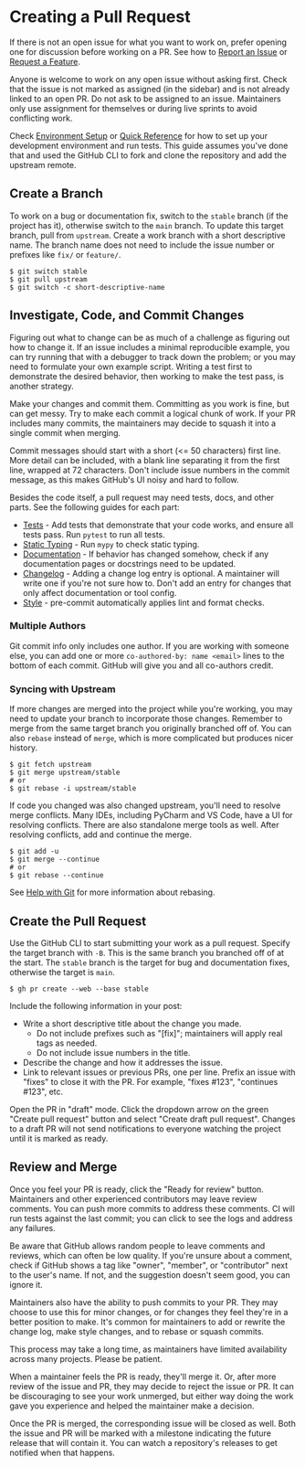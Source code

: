 # Creating a Pull Request

If there is not an open issue for what you want to work on, prefer opening one
for discussion before working on a PR. See how to [Report an Issue](issues.md)
or [Request a Feature](features.md).

Anyone is welcome to work on any open issue without asking first. Check that the
issue is not marked as assigned (in the sidebar) and is not already linked to an
open PR. Do not ask to be assigned to an issue. Maintainers only use assignment
for themselves or during live sprints to avoid conflicting work.

Check [Environment Setup](setup.md) or [Quick Reference](quick.md) for how to
set up your development environment and run tests. This guide assumes you've
done that and used the GitHub CLI to fork and clone the repository and add the
upstream remote.

## Create a Branch

To work on a bug or documentation fix, switch to the `stable` branch (if the
project has it), otherwise switch to the `main` branch. To update this target
branch, pull from `upstream`. Create a work branch with a short descriptive
name. The branch name does not need to include the issue number or prefixes
like `fix/` or `feature/`.

```
$ git switch stable
$ git pull upstream
$ git switch -c short-descriptive-name
```

## Investigate, Code, and Commit Changes

Figuring out what to change can be as much of a challenge as figuring out how to
change it. If an issue includes a minimal reproducible example, you can try
running that with a debugger to track down the problem; or you may need to
formulate your own example script. Writing a test first to demonstrate the
desired behavior, then working to make the test pass, is another strategy.

Make your changes and commit them. Committing as you work is fine, but can get
messy. Try to make each commit a logical chunk of work. If your PR includes many
commits, the maintainers may decide to squash it into a single commit when
merging.

Commit messages should start with a short (<= 50 characters) first line. More
detail can be included, with a blank line separating it from the first line,
wrapped at 72 characters. Don't include issue numbers in the commit message, as
this makes GitHub's UI noisy and hard to follow.

Besides the code itself, a pull request may need tests, docs, and other parts.
See the following guides for each part:

- [Tests](tests.md) - Add tests that demonstrate that your code works, and
  ensure all tests pass. Run `pytest` to run all tests.
- [Static Typing](typing.md) - Run `mypy` to check static typing.
- [Documentation](docs.md) - If behavior has changed somehow, check if any
  documentation pages or docstrings need to be updated.
- [Changelog](changes.md) - Adding a change log entry is optional. A maintainer
  will write one if you're not sure how to. Don't add an entry for changes that
  only affect documentation or tool config.
- [Style](style.md) - pre-commit automatically applies lint and format checks.

### Multiple Authors

Git commit info only includes one author. If you are working with someone else,
you can add one or more `co-authored-by: name <email>` lines to the bottom of
each commit. GitHub will give you and all co-authors credit.

### Syncing with Upstream

If more changes are merged into the project while you're working, you may need
to update your branch to incorporate those changes. Remember to merge from the
same target branch you originally branched off of. You can also `rebase` instead
of `merge`, which is more complicated but produces nicer history.

```
$ git fetch upstream
$ git merge upstream/stable
# or
$ git rebase -i upstream/stable
```

If code you changed was also changed upstream, you'll need to resolve merge
conflicts. Many IDEs, including PyCharm and VS Code, have a UI for resolving
conflicts. There are also standalone merge tools as well. After resolving
conflicts, add and continue the merge.

```
$ git add -u
$ git merge --continue
# or
$ git rebase --continue
```

See [Help with Git](git.md) for more information about rebasing.

## Create the Pull Request

Use the GitHub CLI to start submitting your work as a pull request. Specify the
target branch with `-B`. This is the same branch you branched off of at the
start. The `stable` branch is the target for bug and documentation fixes,
otherwise the target is `main`.

```
$ gh pr create --web --base stable
```

Include the following information in your post:

-   Write a short descriptive title about the change you made.
    -   Do not include prefixes such as "\[fix]"; maintainers will apply real
        tags as needed.
    -   Do not include issue numbers in the title.
-   Describe the change and how it addresses the issue.
-   Link to relevant issues or previous PRs, one per line. Prefix an issue with
    "fixes" to close it with the PR. For example, "fixes #123", "continues
    #123", etc.

Open the PR in "draft" mode. Click the dropdown arrow on the green "Create pull
request" button and select "Create draft pull request". Changes to a draft PR
will not send notifications to everyone watching the project until it is marked
as ready.

## Review and Merge

Once you feel your PR is ready, click the "Ready for review" button. Maintainers
and other experienced contributors may leave review comments. You can push more
commits to address these comments. CI will run tests against the last commit;
you can click to see the logs and address any failures.

Be aware that GitHub allows random people to leave comments and reviews, which
can often be low quality. If you're unsure about a comment, check if GitHub
shows a tag like "owner", "member", or "contributor" next to the user's name. If
not, and the suggestion doesn't seem good, you can ignore it.

Maintainers also have the ability to push commits to your PR. They may choose to
use this for minor changes, or for changes they feel they're in a better
position to make. It's common for maintainers to add or rewrite the change log,
make style changes, and to rebase or squash commits.

This process may take a long time, as maintainers have limited availability
across many projects. Please be patient.

When a maintainer feels the PR is ready, they'll merge it. Or, after more review
of the issue and PR, they may decide to reject the issue or PR. It can be
discouraging to see your work unmerged, but either way doing the work gave you
experience and helped the maintainer make a decision.

Once the PR is merged, the corresponding issue will be closed as well. Both the
issue and PR will be marked with a milestone indicating the future release
that will contain it. You can watch a repository's releases to get notified when
that happens.
